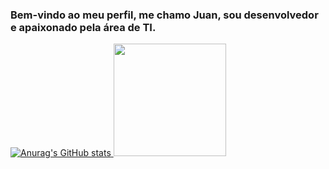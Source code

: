 ### Bem-vindo ao meu perfil, me chamo Juan, sou desenvolvedor e apaixonado pela área de TI.

<div>
  <a href="https://github.com/juancarlosribeiro">

![Anurag's GitHub stats](https://github-readme-stats.vercel.app/api?username=juancarlosribeiro&show_icons=true&theme=dark)
    <img height="180em" src="https://github-readme-stats.vercel.app/api/top-langs/?username=juancarlosribeiro&layout=compact&langs_count=7&theme=dark"/>
</div>


